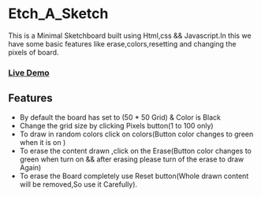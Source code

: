 # Etch_A_Sketch 
This is a Minimal Sketchboard built using Html,css && Javascript.In this we have some basic features like erase,colors,resetting and changing the pixels of board.

### [Live Demo](https://codamee.github.io/Etch-A-Sketch/)

## Features
- By default the board has set to (50 * 50 Grid) & Color is Black
- Change the grid size by clicking Pixels button(1 to 100 only)
- To draw in random colors click on colors(Button color changes to green when it is on )
- To erase the content drawn ,click on the Erase(Button color changes to green when turn on && after erasing please turn of the erase to draw Again)
- To erase the Board completely use Reset button(Whole drawn content will be removed,So use it Carefully).
